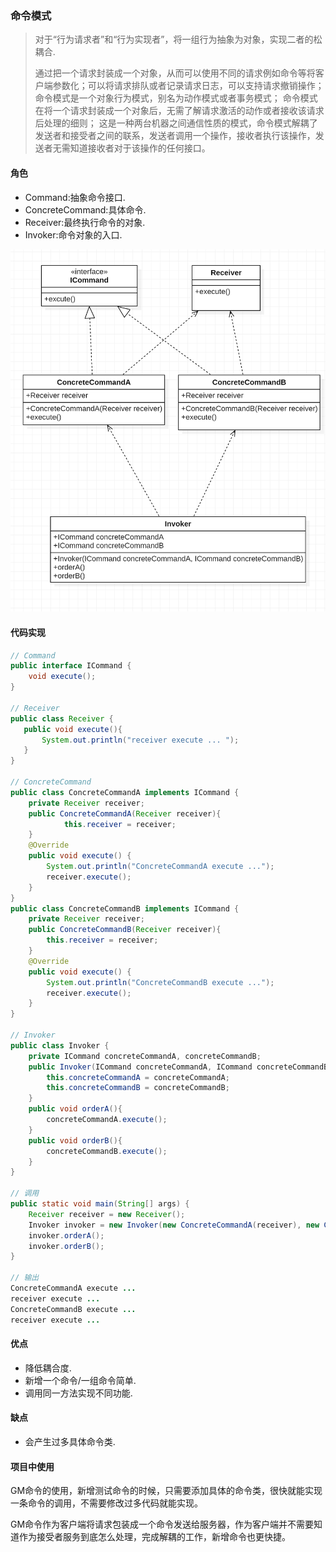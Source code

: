 ### 命令模式

> 对于“行为请求者”和“行为实现者”，将一组行为抽象为对象，实现二者的松耦合.
>
> 通过把一个请求封装成一个对象，从而可以使用不同的请求例如命令等将客户端参数化；可以将请求排队或者记录请求日志，可以支持请求撤销操作；命令模式是一个对象行为模式，别名为动作模式或者事务模式；
> 命令模式在将一个请求封装成一个对象后，无需了解请求激活的动作或者接收该请求后处理的细则；
> 这是一种两台机器之间通信性质的模式，命令模式解耦了发送者和接受者之间的联系，发送者调用一个操作，接收者执行该操作，发送者无需知道接收者对于该操作的任何接口。

#### 角色

- Command:抽象命令接口.
- ConcreteCommand:具体命令.
- Receiver:最终执行命令的对象.
- Invoker:命令对象的入口.

![命令模式](../icon/命令模式.png)

#### 代码实现

```java
// Command
public interface ICommand {
	void execute();
}

// Receiver
public class Receiver {
   public void execute(){
       System.out.println("receiver execute ... ");
   }
}

// ConcreteCommand
public class ConcreteCommandA implements ICommand {
    private Receiver receiver;
    public ConcreteCommandA(Receiver receiver){
            this.receiver = receiver;
    }
    @Override
    public void execute() {
        System.out.println("ConcreteCommandA execute ...");
        receiver.execute();
    }
}
public class ConcreteCommandB implements ICommand {
    private Receiver receiver;
    public ConcreteCommandB(Receiver receiver){
        this.receiver = receiver;
    }
    @Override
    public void execute() {
        System.out.println("ConcreteCommandB execute ...");
        receiver.execute();
    }
}

// Invoker
public class Invoker {
    private ICommand concreteCommandA, concreteCommandB;
    public Invoker(ICommand concreteCommandA, ICommand concreteCommandB){
        this.concreteCommandA = concreteCommandA;
        this.concreteCommandB = concreteCommandB;
    }
    public void orderA(){
        concreteCommandA.execute();
    }
    public void orderB(){
        concreteCommandB.execute();
    }
}

// 调用
public static void main(String[] args) {
    Receiver receiver = new Receiver();
    Invoker invoker = new Invoker(new ConcreteCommandA(receiver), new ConcreteCommandB(receiver));
    invoker.orderA();
    invoker.orderB();
}

// 输出
ConcreteCommandA execute ...
receiver execute ... 
ConcreteCommandB execute ...
receiver execute ... 
```

#### 优点

- 降低耦合度.
- 新增一个命令/一组命令简单.
- 调用同一方法实现不同功能.

#### 缺点

* 会产生过多具体命令类.

#### 项目中使用

GM命令的使用，新增测试命令的时候，只需要添加具体的命令类，很快就能实现一条命令的调用，不需要修改过多代码就能实现。

GM命令作为客户端将请求包装成一个命令发送给服务器，作为客户端并不需要知道作为接受者服务到底怎么处理，完成解耦的工作，新增命令也更快捷。